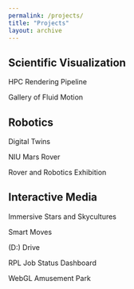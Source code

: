 ```yaml
---
permalink: /projects/
title: "Projects"
layout: archive
---
```


## Scientific Visualization

HPC Rendering Pipeline

Gallery of Fluid Motion

## Robotics

Digital Twins

NIU Mars Rover

Rover and Robotics Exhibition

## Interactive Media

Immersive Stars and Skycultures 

Smart Moves

(D:) Drive

RPL Job Status Dashboard

WebGL Amusement Park
